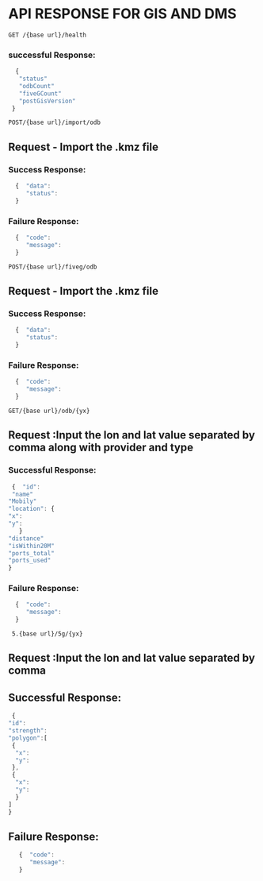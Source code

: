 # API RESPONSE FOR GIS AND DMS


```http
GET /{base url}/health
```
 ### successful Response:
    
   ```javascript
     {
      "status"
      "odbCount"
      "fiveGCount"
      "postGisVersion"
    }
   ```
   

```http    
POST/{base url}/import/odb
```
   ## Request - Import the .kmz file
   ### Success Response:
   
   ```javascript
     {  "data":   
        "status": 
     }
   ```
      
     
   ### Failure Response:
    
   ```javascript
     {  "code": 
        "message": 
     }
   ```

```http    
POST/{base url}/fiveg/odb
``` 
   ## Request - Import the .kmz file
   ### Success Response:
   
   ```javascript
     {  "data":   
        "status": 
     }
   ```
   ### Failure Response:
  
   ```javascript
     {  "code": 
        "message": 
     }
   ```
```http        
GET/{base url}/odb/{yx}  
```
  ##  Request :Input the lon and lat value separated by comma along with provider and type 
  ###  Successful Response:
  
   ```javascript
    {  "id": 
    "name"
   "Mobily"
   "location": {   
   "x":     
   "y": 
      }  
  "distance"  
  "isWithin20M" 
  "ports_total" 
  "ports_used"
  }
  ```
 
 ### Failure Response:
 
   ```javascript
     {  "code": 
        "message": 
     } 
   ```  
```http     
 5.{base url}/5g/{yx}
``` 
  ## Request :Input the lon and lat value separated by comma 
  ## Successful Response:
  
  ```javascript
   {
  "id":
"strength":
"polygon":[
   {
    "x":
    "y":
   },
   {
    "x":
    "y":
    } 
  ]
  } 
 ```   
 ## Failure Response:
  
  ```javascript
     {  "code": 
        "message": 
     } 
   ```  
  
